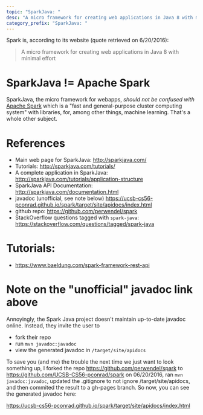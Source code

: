 ```yaml
---
topic: "SparkJava: "
desc: "A micro framework for creating web applications in Java 8 with minimal effort"
category_prefix: "SparkJava: "
---
```


Spark is, according to its website (quote retrieved on 6/20/2016):

> A micro framework for creating web applications in Java 8 with minimal effort

# SparkJava != Apache Spark

SparkJava, the micro framework for webapps,  *should not be confused with* [Apache Spark](https://spark.apache.org/docs/0.9.1/java-programming-guide.html) which is a "fast and general-purpose cluster computing system" with libraries, for, among
other things, machine learning.    That's a whole other subject.

# References


* Main web page for SparkJava: <http://sparkjava.com/>
* Tutorials: <http://sparkjava.com/tutorials/>
* A complete application in SparkJava: <http://sparkjava.com/tutorials/application-structure>
* SparkJava API Documentation: <http://sparkjava.com/documentation.html>
* javadoc (unofficial, see note below) <https://ucsb-cs56-pconrad.github.io/spark/target/site/apidocs/index.html>
* github repo: <https://github.com/perwendel/spark>
* StackOverflow questions tagged with `spark-java`: <https://stackoverflow.com/questions/tagged/spark-java>

# Tutorials:

* <https://www.baeldung.com/spark-framework-rest-api>

# Note on the "unofficial" javadoc link above

Annoyingly, the Spark Java project doesn't maintain up-to-date javadoc online.  Instead, they invite the user to 
* fork their repo
* run `mvn javadoc:javadoc`
* view the generated javadoc in  `/target/site/apidocs`

To save you (and me) the trouble the next time we just want to look something up, I forked the repo <https://github.com/perwendel/spark> to <https://github.com/UCSB-CS56-pconrad/spark> on 06/20/2016, ran `mvn javadoc:javadoc`, updated
the .gitignore to not ignore /target/site/apidocs, and then commited the result to a gh-pages branch.  So now, you can
see the generated javadoc here:

<https://ucsb-cs56-pconrad.github.io/spark/target/site/apidocs/index.html>
